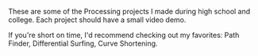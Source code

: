 These are some of the Processing projects I made during high school and college. Each project should have a small video demo. 

If you're short on time, I'd recommend checking out my favorites: Path Finder, Differential Surfing, Curve Shortening.
